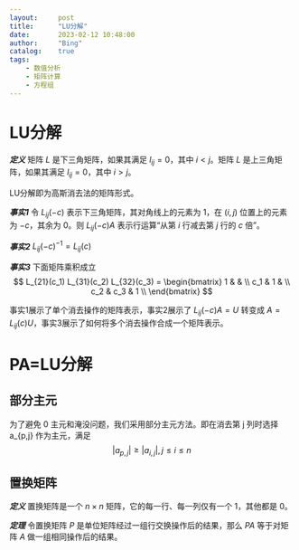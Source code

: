 ```yaml
---
layout:     post
title:      "LU分解"
date:       2023-02-12 10:48:00
author:     "Bing"
catalog:    true
tags:
    - 数值分析
    - 矩阵计算
    - 方程组
---
```


# LU分解
***定义***
矩阵 $L$ 是下三角矩阵，如果其满足 $l_{ij} = 0$，其中 $i < j$。矩阵 $L$ 是上三角矩阵，如果其满足 $l_{ij} = 0$，其中 $i > j$。

LU分解即为高斯消去法的矩阵形式。

***事实1***
令 $L_{ij}(-c)$ 表示下三角矩阵，其对角线上的元素为 $1$，在 $(i,j)$ 位置上的元素为 $-c$，其余为 $0$。则 $L_{ij}(-c) A$ 表示行运算“从第 $i$ 行减去第 $j$ 行的 $c$ 倍”。

***事实2***
$L_{ij}(-c)^{-1} = L_{ij}(c)$

***事实3***
下面矩阵乘积成立
$$
    L_{21}(c_1) L_{31}(c_2) L_{32}(c_3) = \begin{bmatrix}
        1 & & \\
        c_1 & 1 & \\
        c_2 & c_3 & 1 \\
    \end{bmatrix}
$$

事实1展示了单个消去操作的矩阵表示，事实2展示了 $L_{ij}(-c) A = U$ 转变成 $A = L_{ij}(c) U$，事实3展示了如何将多个消去操作合成一个矩阵表示。

# PA=LU分解
## 部分主元
为了避免 0 主元和淹没问题，我们采用部分主元方法。即在消去第 j 列时选择 a_{p,j} 作为主元，满足
$$
    |a_{p,j}| \geq |a_{i,j}|, j \leq i \leq n
$$

## 置换矩阵
***定义***
置换矩阵是一个 $n \times n$ 矩阵，它的每一行、每一列仅有一个 $1$，其他都是 $0$。

***定理***
令置换矩阵 $P$ 是单位矩阵经过一组行交换操作后的结果，那么 $PA$ 等于对矩阵 $A$ 做一组相同操作后的结果。
